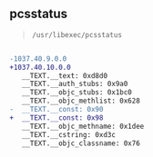 ## pcsstatus

> `/usr/libexec/pcsstatus`

```diff

-1037.40.9.0.0
+1037.40.10.0.0
   __TEXT.__text: 0xd8d0
   __TEXT.__auth_stubs: 0x9a0
   __TEXT.__objc_stubs: 0x1bc0
   __TEXT.__objc_methlist: 0x628
-  __TEXT.__const: 0x90
+  __TEXT.__const: 0x98
   __TEXT.__objc_methname: 0x1dee
   __TEXT.__cstring: 0xd3c
   __TEXT.__objc_classname: 0x76

```
